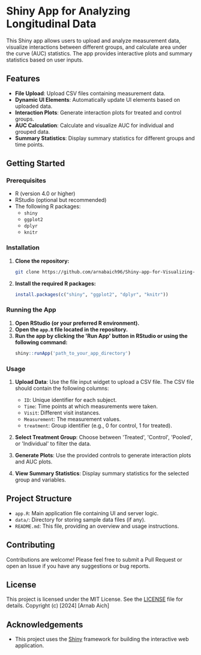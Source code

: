 # Shiny App for Analyzing Longitudinal Data

This Shiny app allows users to upload and analyze measurement data, visualize interactions between different groups, and calculate area under the curve (AUC) statistics. The app provides interactive plots and summary statistics based on user inputs.

## Features

- **File Upload**: Upload CSV files containing measurement data.
- **Dynamic UI Elements**: Automatically update UI elements based on uploaded data.
- **Interaction Plots**: Generate interaction plots for treated and control groups.
- **AUC Calculation**: Calculate and visualize AUC for individual and grouped data.
- **Summary Statistics**: Display summary statistics for different groups and time points.

## Getting Started

### Prerequisites

- R (version 4.0 or higher)
- RStudio (optional but recommended)
- The following R packages:
  - `shiny`
  - `ggplot2`
  - `dplyr`
  - `knitr`

### Installation

1. **Clone the repository:**
    ```sh
    git clone https://github.com/arnabaich96/Shiny-app-for-Visualizing-Panel-data.git
    ```

2. **Install the required R packages:**
    ```r
    install.packages(c("shiny", "ggplot2", "dplyr", "knitr"))
    ```

### Running the App

1. **Open RStudio (or your preferred R environment).**
2. **Open the `app.R` file located in the repository.**
3. **Run the app by clicking the 'Run App' button in RStudio or using the following command:**
    ```r
    shiny::runApp('path_to_your_app_directory')
    ```

### Usage

1. **Upload Data**: Use the file input widget to upload a CSV file. The CSV file should contain the following columns:
    - `ID`: Unique identifier for each subject.
    - `Time`: Time points at which measurements were taken.
    - `Visit`: Different visit instances.
    - `Measurement`: The measurement values.
    - `treatment`: Group identifier (e.g., 0 for control, 1 for treated).

2. **Select Treatment Group**: Choose between 'Treated', 'Control', 'Pooled', or 'Individual' to filter the data.

3. **Generate Plots**: Use the provided controls to generate interaction plots and AUC plots.

4. **View Summary Statistics**: Display summary statistics for the selected group and variables.

## Project Structure

- `app.R`: Main application file containing UI and server logic.
- `data/`: Directory for storing sample data files (if any).
- `README.md`: This file, providing an overview and usage instructions.

## Contributing

Contributions are welcome! Please feel free to submit a Pull Request or open an Issue if you have any suggestions or bug reports.

## License

This project is licensed under the MIT License. See the [LICENSE](LICENSE) file for details.
Copyright (c) [2024] [Arnab Aich]

## Acknowledgements

- This project uses the [Shiny](https://shiny.rstudio.com/) framework for building the interactive web application.

